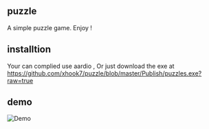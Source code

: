 ## puzzle
A simple puzzle game. Enjoy !

## installtion

Your can complied use aardio , Or just download the exe at https://github.com/xhook7/puzzle/blob/master/Publish/puzzles.exe?raw=true

## demo

![Demo](https://github.com/hook747/puzzle/raw/master/resource/demo.gif)
